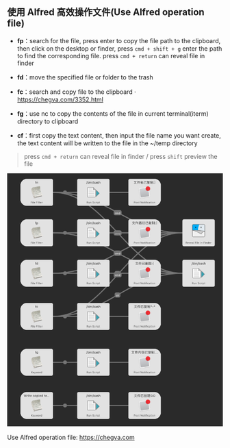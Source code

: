 ## 使用 Alfred 高效操作文件(Use Alfred operation file)

- **fp**：search for the file, press enter to copy the file path to the clipboard, then click on the desktop or finder, press `cmd + shift + g` enter the path to find the corresponding file. press `cmd + return` can reveal file in finder

- **fd**：move the specified file or folder to the trash

- **fc**：search and copy file to the clipboard · https://chegva.com/3352.html

- **fg**：use nc to copy the contents of the file in current terminal(iterm) directory to clipboard 

- **cf**：first copy the text content, then input the file name you want create, the text content will be written to the file in the ~/temp directory 

> press `cmd + return` can reveal file in finder / press `shift` preview the file

![image](https://github.com/anzhihe/Efficient-office/blob/master/file-operation/File%20Operation.png) 

Use Alfred operation file: https://chegva.com
